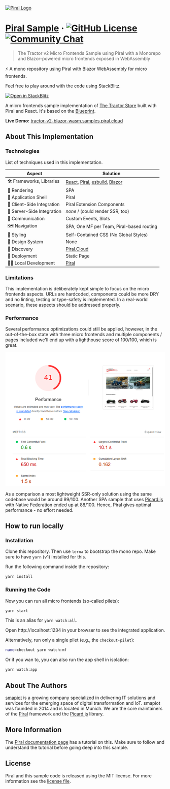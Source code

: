 [![Piral Logo](https://github.com/smapiot/piral/raw/develop/docs/assets/logo.png)](https://piral.io)

# [Piral Sample](https://piral.io) &middot; [![GitHub License](https://img.shields.io/badge/license-MIT-blue.svg)](https://github.com/smapiot/piral/blob/main/LICENSE) [![Community Chat](https://dcbadge.vercel.app/api/server/kKJ2FZmK8t?style=flat)](https://discord.gg/kKJ2FZmK8t)

> The Tractor v2 Micro Frontends Sample using Piral with a Monorepo and Blazor-powered micro frontends exposed in WebAssembly

:zap: A mono repository using Piral with Blazor WebAssembly for micro frontends.

Feel free to play around with the code using StackBlitz.

[![Open in StackBlitz](https://developer.stackblitz.com/img/open_in_stackblitz.svg)](https://stackblitz.com/github/piral-samples/tractor-v2-blazor-wasm)

A micro frontends sample implementation of [The Tractor Store](https://micro-frontends.org/tractor-store/) built with Piral and React. It's based on the [Blueprint](https://github.com/neuland/tractor-store-blueprint).

**Live Demo:** [tractor-v2-blazor-wasm.samples.piral.cloud](https://tractor-v2-blazor-wasm.samples.piral.cloud/)

## About This Implementation

### Technologies

List of techniques used in this implementation.

| Aspect                     | Solution                                  |
| -------------------------- | ----------------------------------------- |
| 🛠️ Frameworks, Libraries   | [React], [Piral], [esbuild], [Blazor]    |
| 📝 Rendering               | SPA                                      |
| 🐚 Application Shell       | Piral                                     |
| 🧩 Client-Side Integration | Piral Extension Components                |
| 🧩 Server-Side Integration | *none* / (could render SSR, too)          |
| 📣 Communication           | Custom Events, Slots                      |
| 🗺️ Navigation              | SPA, One MF per Team, Piral-based routing |
| 🎨 Styling                 | Self-Contained CSS (No Global Styles)     |
| 🍱 Design System           | None                                      |
| 🔮 Discovery               | [Piral.Cloud]                             |
| 🚚 Deployment              | Static Page                               |
| 👩‍💻 Local Development       | [Piral]                                   |

[React]: https://react.dev/
[Piral]: https://www.piral.io/
[esbuild]: https://esbuild.github.io/
[Blazor]: https://blazor.piral.io/
[Piral.Cloud]: https://www.piral.cloud/

### Limitations

This implementation is deliberately kept simple to focus on the micro frontends aspects. URLs are hardcoded, components could be more DRY and no linting, testing or type-safety is implemented. In a real-world scenario, these aspects should be addressed properly.

### Performance

Several performance optimizations could still be applied, however, in the out-of-the-box state with three micro frontends and multiple components / pages included we'll end up with a lighthouse score of 100/100, which is great.

![Lighthouse Score](./lighthouse.png)

As a comparison a most lightweight SSR-only solution using the same codebase would be around 99/100. Another SPA sample that uses [Picard.js](https://picard.js.org/) with Native Federation ended up at 88/100. Hence, Piral gives optimal performance - no effort needed.

## How to run locally

### Installation

Clone this repository. Then use `lerna` to bootstrap the mono repo. Make sure to have `yarn` (v1) installed for this.

Run the following command inside the repository:

```sh
yarn install
```

### Running the Code

Now you can run all micro frontends (so-called pilets):

```sh
yarn start
```

This is an alias for `yarn watch:all`.

Open http://localhost:1234 in your browser to see the integrated application.

Alternatively, run only a single pilet (e.g., the `checkout-pilet`):

```sh
name=checkout yarn watch:mf
```

Or if you wan to, you can also run the app shell in isolation:

```sh
yarn watch:app
```

## About The Authors

[smapiot](https://smapiot.com/) is a growing company specialized in delivering IT solutions and services for the emerging space of digital transformation and IoT. smapiot was founded in 2014 and is located in Munich. We are the core maintainers of the [Piral](https://www.piral.io) framework and the [Picard.js](https://picard.js.org) library.

## More Information

The [Piral documentation page](https://docs.piral.io/guidelines/tutorials/23-monorepo) has a tutorial on this. Make sure to follow and understand the tutorial before going deep into this sample.

## License

Piral and this sample code is released using the MIT license. For more information see the [license file](./LICENSE).
